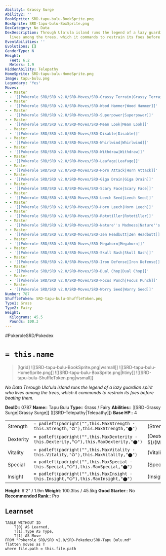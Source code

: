 ```yaml
---
Ability1: Grassy Surge
Ability2: ''
BookSprite: SRD-tapu-bulu-BookSprite.png
BoxSprite: SRD-tapu-bulu-BoxSprite.png
DexCategory: No Data
DexDescription: Through Ula'ula island runs the legend of a lazy guardian spirit who
  lives among the trees, which it commands to restrain its foes before beating them.
EventAbilities: ''
Evolutions: []
GenderType: N
Height:
  Feet: 6.2
  Meters: 1.9
HiddenAbility: Telepathy
HomeSprite: SRD-tapu-bulu-HomeSprite.png
Image: tapu-bulu.png
Legendary: 'Yes'
Moves:
- - Master
  - '[[Pokerole SRD/SRD v2.0/SRD-Moves/SRD-Grassy Terrain|Grassy Terrain]]'
- - Master
  - '[[Pokerole SRD/SRD v2.0/SRD-Moves/SRD-Wood Hammer|Wood Hammer]]'
- - Master
  - '[[Pokerole SRD/SRD v2.0/SRD-Moves/SRD-Superpower|Superpower]]'
- - Master
  - '[[Pokerole SRD/SRD v2.0/SRD-Moves/SRD-Mean Look|Mean Look]]'
- - Master
  - '[[Pokerole SRD/SRD v2.0/SRD-Moves/SRD-Disable|Disable]]'
- - Master
  - '[[Pokerole SRD/SRD v2.0/SRD-Moves/SRD-Whirlwind|Whirlwind]]'
- - Master
  - '[[Pokerole SRD/SRD v2.0/SRD-Moves/SRD-Withdraw|Withdraw]]'
- - Master
  - '[[Pokerole SRD/SRD v2.0/SRD-Moves/SRD-Leafage|Leafage]]'
- - Master
  - '[[Pokerole SRD/SRD v2.0/SRD-Moves/SRD-Horn Attack|Horn Attack]]'
- - Master
  - '[[Pokerole SRD/SRD v2.0/SRD-Moves/SRD-Giga Drain|Giga Drain]]'
- - Master
  - '[[Pokerole SRD/SRD v2.0/SRD-Moves/SRD-Scary Face|Scary Face]]'
- - Master
  - '[[Pokerole SRD/SRD v2.0/SRD-Moves/SRD-Leech Seed|Leech Seed]]'
- - Master
  - '[[Pokerole SRD/SRD v2.0/SRD-Moves/SRD-Horn Leech|Horn Leech]]'
- - Master
  - '[[Pokerole SRD/SRD v2.0/SRD-Moves/SRD-Rototiller|Rototiller]]'
- - Master
  - '[[Pokerole SRD/SRD v2.0/SRD-Moves/SRD-Nature''s Madness|Nature''s Madness]]'
- - Master
  - '[[Pokerole SRD/SRD v2.0/SRD-Moves/SRD-Zen Headbutt|Zen Headbutt]]'
- - Master
  - '[[Pokerole SRD/SRD v2.0/SRD-Moves/SRD-Megahorn|Megahorn]]'
- - Master
  - '[[Pokerole SRD/SRD v2.0/SRD-Moves/SRD-Skull Bash|Skull Bash]]'
- - Master
  - '[[Pokerole SRD/SRD v2.0/SRD-Moves/SRD-Iron Defense|Iron Defense]]'
- - Master
  - '[[Pokerole SRD/SRD v2.0/SRD-Moves/SRD-Dual Chop|Dual Chop]]'
- - Master
  - '[[Pokerole SRD/SRD v2.0/SRD-Moves/SRD-Focus Punch|Focus Punch]]'
- - Master
  - '[[Pokerole SRD/SRD v2.0/SRD-Moves/SRD-Worry Seed|Worry Seed]]'
Number: 787
ShuffleToken: SRD-tapu-bulu-ShuffleToken.png
Type1: Grass
Type2: Fairy
Weight:
  Kilograms: 45.5
  Pounds: 100.3
---
```


#PokeroleSRD/Pokedex

# `= this.name`

> [!grid]
> ![[SRD-tapu-bulu-BookSprite.png|wsmall]]
> ![[SRD-tapu-bulu-HomeSprite.png]]
> ![[SRD-tapu-bulu-BoxSprite.png|htiny]]
> ![[SRD-tapu-bulu-ShuffleToken.png|wsmall]]


*No Data*
*Through Ula'ula island runs the legend of a lazy guardian spirit who lives among the trees, which it commands to restrain its foes before beating them.*

**DexID**:: 0787
**Name**:: Tapu Bulu
**Type**:: Grass / Fairy
**Abilities**:: [[SRD-Grassy Surge|Grassy Surge]] ([[SRD-Telepathy|Telepathy]])
**Base HP**:: 4

|           |                                                                                        |                                          |
| --------- | -------------------------------------------------------------------------------------- | ---------------------------------------- |
| Strength  | `= padleft(padright("",this.MaxStrength - this.Strength,"⭘"),this.MaxStrength,"⬤")`    | (Strength::7)/(MaxStrength::7)   |
| Dexterity | `= padleft(padright("",this.MaxDexterity - this.Dexterity,"⭘"),this.MaxDexterity,"⬤")` | (Dexterity:: 5)/(MaxDexterity::5) |
| Vitality  | `= padleft(padright("",this.MaxVitality - this.Vitality,"⭘"),this.MaxVitality,"⬤")`    | (Vitality::6)/(MaxVitality::6)   |
| Special   | `= padleft(padright("",this.MaxSpecial - this.Special,"⭘"),this.MaxSpecial,"⬤")`       | (Special::5)/(MaxSpecial::5)     |
| Insight   | `= padleft(padright("",this.MaxInsight - this.Insight,"⭘"),this.MaxInsight,"⬤")`       | (Insight::6)/(MaxInsight::6)     |

**Height**: 6'2" / 1.9m
**Weight**: 100.3lbs / 45.5kg
**Good Starter**:: No
**Recommended Rank**:: Pro

## Learnset

```dataview
TABLE WITHOUT ID
    T[0] AS Learned,
    T[1].Type AS Type,
    T[1] AS Move
FROM "Pokerole SRD/SRD v2.0/SRD-Pokedex/SRD-Tapu Bulu.md"
flatten moves as T
where file.path = this.file.path
```
